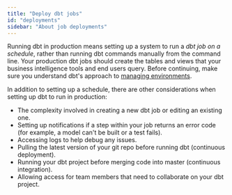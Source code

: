 ```yaml
---
title: "Deploy dbt jobs"
id: "deployments"
sidebar: "About job deployments"
---
```


Running dbt in production means setting up a system to run a _dbt job on a schedule_, rather than running dbt commands manually from the command line. Your production dbt jobs should create the tables and <Term id="view">views</Term> that your business intelligence tools and end users query. Before continuing, make sure you understand dbt's approach to [managing environments](/docs/collaborate/environments/environments-in-dbt).

In addition to setting up a schedule, there are other considerations when setting up dbt to run in production:

* The complexity involved in creating a new dbt job or editing an existing one.
* Setting up notifications if a step within your job returns an error code (for example, a model can't be built or a test fails).
* Accessing logs to help debug any issues.
* Pulling the latest version of your git repo before running dbt (continuous deployment).
* Running your dbt project before merging code into master (continuous integration).
* Allowing access for team members that need to collaborate on your dbt project.

<!--## Run dbt in production

If you want to run dbt jobs on a schedule, you can use tools such as dbt Cloud, Airflow, Prefect, Dagster, automation server, or Cron.-->

<div className="grid--2-col">

<Card
    title="Deploy with dbt Cloud"
    body="Use dbt Cloud's in-app scheduling to to run your production jobs. Schedule jobs by day of the week, times or recurring intervals. "
link="/docs/deploy/dbt-cloud-job"
    icon="dbt-bit"/>

<Card
    title="Deploy with other tools"
    body="Use tools such as Airflow, Prefect, Dagster, automation server, Cron, or ADF to run or trigger dbt Cloud jobs."
link="/docs/deploy/deployment-tools"
    icon="pencil-paper"/>    

</div> <br />